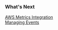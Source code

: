 ### What's Next

[AWS Metrics Integration](https://community.wavefront.com/docs/DOC-1032)  
[Managing Events](https://community.wavefront.com/docs/DOC-1082)
